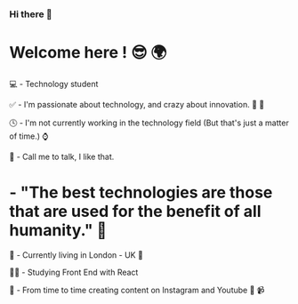 ### Hi there 👋

# Welcome here ! 😎 🌍

💻 - Technology student  

✅ - I'm passionate about technology, and crazy about innovation. 🚀 📲  

🕓 - I'm not currently working in the technology field (But that's just a matter of time.) ⌚️

💬 - Call me to talk, I like that.



# - "The best technologies are those that are used for the benefit of all humanity." 🧠

📍 - Currently living in London - UK  👑  

👨‍💻 - Studying Front End with React  

📱 - From time to time creating content on Instagram and Youtube 📸  📹
